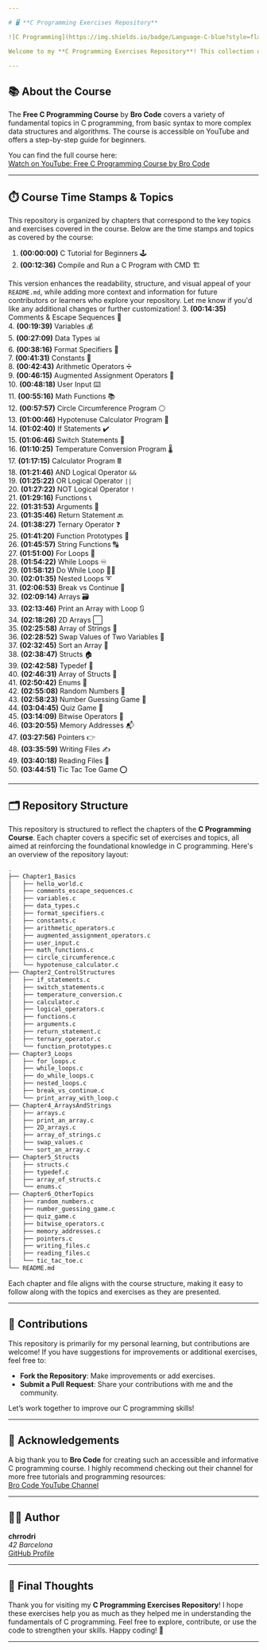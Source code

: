 ```yaml
---

# 🖥️ **C Programming Exercises Repository**

![C Programming](https://img.shields.io/badge/Language-C-blue?style=flat-square) ![YouTube Course](https://img.shields.io/badge/Course-BroCode-red?style=flat-square)

Welcome to my **C Programming Exercises Repository**! This collection of code contains the exercises I completed while following the **Free C Programming Course** by **Bro Code** on YouTube. This course is an excellent resource for anyone who wants to learn the basics of C programming in a fun and engaging way.

---
```


## 📚 **About the Course**

The **Free C Programming Course** by **Bro Code** covers a variety of fundamental topics in C programming, from basic syntax to more complex data structures and algorithms. The course is accessible on YouTube and offers a step-by-step guide for beginners.

You can find the full course here:  
[Watch on YouTube: Free C Programming Course by Bro Code](https://www.youtube.com/watch?v=87SH2Cn0s9A&t=9404s)

---

## ⏱️ **Course Time Stamps & Topics**

This repository is organized by chapters that correspond to the key topics and exercises covered in the course. Below are the time stamps and topics as covered by the course:

1. **(00:00:00)** C Tutorial for Beginners 🕹️  
2. **(00:12:36)** Compile and Run a C Program with CMD 🏗️  

This version enhances the readability, structure, and visual appeal of your `README.md`, while adding more context and information for future contributors or learners who explore your repository. Let me know if you'd like any additional changes or further customization!
3. **(00:14:35)** Comments & Escape Sequences 💬  
4. **(00:19:39)** Variables 💰  
5. **(00:27:09)** Data Types 📊  
6. **(00:38:16)** Format Specifiers 🔧  
7. **(00:41:31)** Constants 🚫  
8. **(00:42:43)** Arithmetic Operators ➗  
9. **(00:46:15)** Augmented Assignment Operators 🧮  
10. **(00:48:18)** User Input ⌨️  
11. **(00:55:16)** Math Functions 📚  
12. **(00:57:57)** Circle Circumference Program ⚪  
13. **(01:00:46)** Hypotenuse Calculator Program 📐  
14. **(01:02:40)** If Statements ✔️  
15. **(01:06:46)** Switch Statements 🔽  
16. **(01:10:25)** Temperature Conversion Program 🌡️  
17. **(01:17:15)** Calculator Program 🖩  
18. **(01:21:46)** AND Logical Operator `&&`  
19. **(01:25:22)** OR Logical Operator `||`  
20. **(01:27:22)** NOT Logical Operator `!`  
21. **(01:29:16)** Functions 📞  
22. **(01:31:53)** Arguments 📧  
23. **(01:35:46)** Return Statement 🔙  
24. **(01:38:27)** Ternary Operator ❓  
25. **(01:41:20)** Function Prototypes 🤖  
26. **(01:45:57)** String Functions 🔠  
27. **(01:51:00)** For Loops 🔁  
28. **(01:54:22)** While Loops ♾️  
29. **(01:58:12)** Do While Loop 🤸‍♂️  
30. **(02:01:35)** Nested Loops ➰  
31. **(02:06:53)** Break vs Continue 🥊  
32. **(02:09:14)** Arrays 🗃️  
33. **(02:13:46)** Print an Array with Loop 🔃  
34. **(02:18:26)** 2D Arrays ⬜  
35. **(02:25:58)** Array of Strings 🧵  
36. **(02:28:52)** Swap Values of Two Variables 🥤  
37. **(02:32:45)** Sort an Array 💱  
38. **(02:38:47)** Structs 🏠  
39. **(02:42:58)** Typedef 📛  
40. **(02:46:31)** Array of Structs 🏫  
41. **(02:50:42)** Enums 📅  
42. **(02:55:08)** Random Numbers 🎲  
43. **(02:58:23)** Number Guessing Game 🔢  
44. **(03:04:45)** Quiz Game 💯  
45. **(03:14:09)** Bitwise Operators 🔣  
46. **(03:20:55)** Memory Addresses 📬  
47. **(03:27:56)** Pointers 👉  
48. **(03:35:59)** Writing Files ✍️  
49. **(03:40:18)** Reading Files 🔎  
50. **(03:44:51)** Tic Tac Toe Game ⭕

---

## 🗂️ **Repository Structure**

This repository is structured to reflect the chapters of the **C Programming Course**. Each chapter covers a specific set of exercises and topics, all aimed at reinforcing the foundational knowledge in C programming. Here's an overview of the repository layout:

```bash
.
├── Chapter1_Basics
│   ├── hello_world.c
│   ├── comments_escape_sequences.c
│   ├── variables.c
│   ├── data_types.c
│   ├── format_specifiers.c
│   ├── constants.c
│   ├── arithmetic_operators.c
│   ├── augmented_assignment_operators.c
│   ├── user_input.c
│   ├── math_functions.c
│   ├── circle_circumference.c
│   └── hypotenuse_calculator.c
├── Chapter2_ControlStructures
│   ├── if_statements.c
│   ├── switch_statements.c
│   ├── temperature_conversion.c
│   ├── calculator.c
│   ├── logical_operators.c
│   ├── functions.c
│   ├── arguments.c
│   ├── return_statement.c
│   ├── ternary_operator.c
│   └── function_prototypes.c
├── Chapter3_Loops
│   ├── for_loops.c
│   ├── while_loops.c
│   ├── do_while_loops.c
│   ├── nested_loops.c
│   ├── break_vs_continue.c
│   └── print_array_with_loop.c
├── Chapter4_ArraysAndStrings
│   ├── arrays.c
│   ├── print_an_array.c
│   ├── 2D_arrays.c
│   ├── array_of_strings.c
│   ├── swap_values.c
│   └── sort_an_array.c
├── Chapter5_Structs
│   ├── structs.c
│   ├── typedef.c
│   ├── array_of_structs.c
│   └── enums.c
├── Chapter6_OtherTopics
│   ├── random_numbers.c
│   ├── number_guessing_game.c
│   ├── quiz_game.c
│   ├── bitwise_operators.c
│   ├── memory_addresses.c
│   ├── pointers.c
│   ├── writing_files.c
│   ├── reading_files.c
│   └── tic_tac_toe.c
└── README.md
```

Each chapter and file aligns with the course structure, making it easy to follow along with the topics and exercises as they are presented.

---

## 🔧 **Contributions**

This repository is primarily for my personal learning, but contributions are welcome! If you have suggestions for improvements or additional exercises, feel free to:

- **Fork the Repository**: Make improvements or add exercises.
- **Submit a Pull Request**: Share your contributions with me and the community.

Let’s work together to improve our C programming skills!

---

## 🙌 **Acknowledgements**

A big thank you to **Bro Code** for creating such an accessible and informative C programming course. I highly recommend checking out their channel for more free tutorials and programming resources:  
[Bro Code YouTube Channel](https://www.youtube.com/channel/UC4SVo0Ue36XCfOyb5Lh1viQ)

---

## 👨‍💻 **Author**

**chrrodri**  
_42 Barcelona_  
[GitHub Profile](https://github.com/kitearuba)

---

## 🎉 **Final Thoughts**

Thank you for visiting my **C Programming Exercises Repository**! I hope these exercises help you as much as they helped me in understanding the fundamentals of C programming. Feel free to explore, contribute, or use the code to strengthen your skills. Happy coding! 🚀

---
